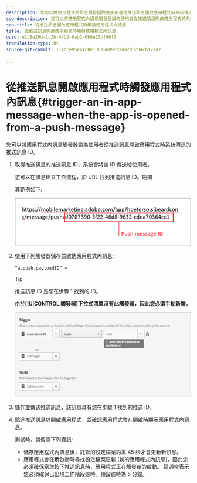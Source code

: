 ```yaml
---
description: 您可以將應用程式內訊息觸發器設為使用者從推送訊息開啟應用程式時系統傳送的推送訊息 ID。
seo-description: 您可以將應用程式內訊息觸發器設為使用者從推送訊息開啟應用程式時系統傳送的推送訊息 ID。
seo-title: 從推送訊息開啟應用程式時觸發應用程式內訊息
title: 從推送訊息開啟應用程式時觸發應用程式內訊息
uuid: e1c8e29d-1c2b-47b2-8ab2-6b6e15df86f6
translation-type: ht
source-git-commit: 114bce95e41c8e13695689dd2da2dbc04cb17ad7

---
```



# 從推送訊息開啟應用程式時觸發應用程式內訊息{#trigger-an-in-app-message-when-the-app-is-opened-from-a-push-message}

您可以將應用程式內訊息觸發器設為使用者從推送訊息開啟應用程式時系統傳送的推送訊息 ID。

1. 取得推送訊息的推送訊息 ID，系統會將該 ID 傳送給使用者。

   您可以在訊息建立工作流程，於 URL 找到推送訊息 ID。期間

   其範例如下:

   ![](assets/brandon_task1.png)

1. 使用下列觸發器儲存並啟動應用程式內訊息:

   `“a.push.payloadID” =`

   >[!TIP]
   >
   >推送訊息 ID 是您在步驟 1 找到的 ID。

   由於&#x200B;**[!UICONTROL 觸發器]下拉式清單沒有此觸發器，因此您必須手動新增。**

   ![](assets/brandon_task2.png)

1. 儲存並傳送推送訊息，該訊息具有您在步驟 1 找到的推送 ID。
1. 點進推送訊息以開啟應用程式，並確認應用程式會在開啟時顯示應用程式內訊息。

   測試時，請留意下列資訊:

   * 儲存應用程式內訊息後，託管的設定檔案約需 45 秒才會更新新訊息。
   * 應用程式會在&#x200B;**新**&#x200B;啟動時尋找設定檔案更新 (新的應用程式內訊息)，因此您必須確保當您按下推送訊息時，應用程式正在觸發新的啟動。
   這通常表示您必須確保已出現工作階段逾時。預設逾時為 5 分鐘。

